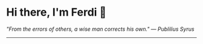 <h1>Hi there, I'm Ferdi 👋</h1>

<p><em>
  "From the errors of others, a wise man corrects his own." — Publilius Syrus
</em></p>

---
